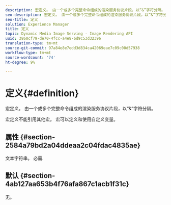 ```yaml
---
description: 宏定义。 由一个或多个完整命令组成的渲染服务协议片段，以“&”字符分隔。
seo-description: 宏定义。 由一个或多个完整命令组成的渲染服务协议片段，以“&”字符分隔。
seo-title: 定义
solution: Experience Manager
title: 定义
topic: Dynamic Media Image Serving - Image Rendering API
uuid: 3860cf79-de70-4fcc-a4e8-6d9c53d32396
translation-type: tm+mt
source-git-commit: 97a84e8e7edd3d834ca42069eae7c09c00d57938
workflow-type: tm+mt
source-wordcount: '74'
ht-degree: 9%

---
```



# 定义{#definition}

宏定义。 由一个或多个完整命令组成的渲染服务协议片段，以“&amp;”字符分隔。

宏定义不能引用其他宏。 宏可以定义和使用自定义变量。

## 属性 {#section-2584a79bd2a04ddeaa2c04fdac4835ae}

文本字符串。 必需.

## 默认 {#section-4ab127aa653b4f76afa867c1acb1f31c}

无。

